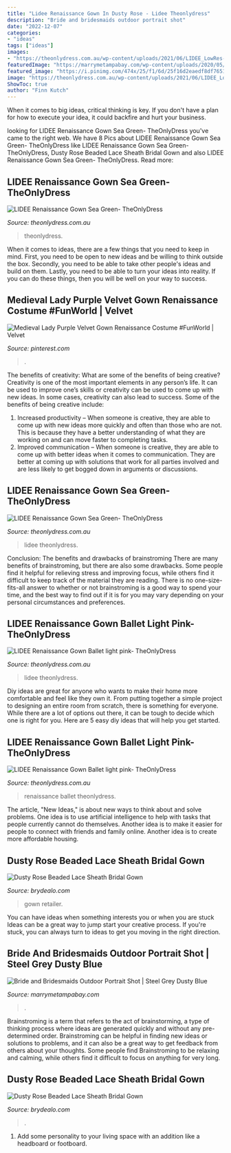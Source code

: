 ```yaml
---
title: "Lidee Renaissance Gown In Dusty Rose - Lidee Theonlydress"
description: "Bride and bridesmaids outdoor portrait shot"
date: "2022-12-07"
categories:
- "ideas"
tags: ["ideas"]
images:
- "https://theonlydress.com.au/wp-content/uploads/2021/06/LIDEE_LowRes-77_0860f52a-96e2-4e0e-a92f-fd70267a78b6_2000x-768x1030.jpg"
featuredImage: "https://marrymetampabay.com/wp-content/uploads/2020/05/16-13.jpg"
featured_image: "https://i.pinimg.com/474x/25/f1/6d/25f16d2eaedf8df7651d32e4bbde1678--renaissance-costume-velvet-gown.jpg"
image: "https://theonlydress.com.au/wp-content/uploads/2021/06/LIDEE_LowRes-103_2000x-600x805.jpg"
ShowToc: true
author: "Finn Kutch"
---
```



When it comes to big ideas, critical thinking is key. If you don't have a plan for how to execute your idea, it could backfire and hurt your business.

	

		
looking for LIDEE Renaissance Gown Sea Green- TheOnlyDress you've came to the right web. We have 8 Pics about LIDEE Renaissance Gown Sea Green- TheOnlyDress like LIDEE Renaissance Gown Sea Green- TheOnlyDress, Dusty Rose Beaded Lace Sheath Bridal Gown and also LIDEE Renaissance Gown Sea Green- TheOnlyDress. Read more:
		
    
## LIDEE Renaissance Gown Sea Green- TheOnlyDress

<img loading=lazy src="https://theonlydress.com.au/wp-content/uploads/2021/06/LIDEE_LowRes-112_284f4241-ce53-45c0-a1e7-f2b69b41753d_2000x-764x1024.jpg" onerror="this.onerror=null;this.src='https://tse4.mm.bing.net/th?id=OIP.QvMAAVubhcRf3YPKZizQ6QHaJ7&amp;pid=15.1';" alt="LIDEE Renaissance Gown Sea Green- TheOnlyDress">

_Source: theonlydress.com.au_

>theonlydress. 

	

When it comes to ideas, there are a few things that you need to keep in mind. First, you need to be open to new ideas and be willing to think outside the box. Secondly, you need to be able to take other people's ideas and build on them. Lastly, you need to be able to turn your ideas into reality. If you can do these things, then you will be well on your way to success.

    
## Medieval Lady Purple Velvet Gown Renaissance Costume #FunWorld | Velvet

<img loading=lazy src="https://i.pinimg.com/474x/25/f1/6d/25f16d2eaedf8df7651d32e4bbde1678--renaissance-costume-velvet-gown.jpg" onerror="this.onerror=null;this.src='https://tse3.mm.bing.net/th?id=OIP.SoivfBImNFab1u_xZmdxlwAAAA&amp;pid=15.1';" alt="Medieval Lady Purple Velvet Gown Renaissance Costume #FunWorld | Velvet">

_Source: pinterest.com_

>. 

	

The benefits of creativity: What are some of the benefits of being creative?
Creativity is one of the most important elements in any person’s life. It can be used to improve one’s skills or creativity can be used to come up with new ideas. In some cases, creativity can also lead to success. Some of the benefits of being creative include: 
1. Increased productivity – When someone is creative, they are able to come up with new ideas more quickly and often than those who are not. This is because they have a better understanding of what they are working on and can move faster to completing tasks. 
2. Improved communication – When someone is creative, they are able to come up with better ideas when it comes to communication. They are better at coming up with solutions that work for all parties involved and are less likely to get bogged down in arguments or discussions. 

    
## LIDEE Renaissance Gown Sea Green- TheOnlyDress

<img loading=lazy src="https://theonlydress.com.au/wp-content/uploads/2021/06/LIDEE_LowRes-103_2000x-600x805.jpg" onerror="this.onerror=null;this.src='https://tse4.mm.bing.net/th?id=OIP.JV8myl1MVKynTRRuTmEKUgHaJ7&amp;pid=15.1';" alt="LIDEE Renaissance Gown Sea Green- TheOnlyDress">

_Source: theonlydress.com.au_

>lidee theonlydress. 

	

Conclusion: The benefits and drawbacks of brainstroming
There are many benefits of brainstroming, but there are also some drawbacks. Some people find it helpful for relieving stress and improving focus, while others find it difficult to keep track of the material they are reading. There is no one-size-fits-all answer to whether or not brainstroming is a good way to spend your time, and the best way to find out if it is for you may vary depending on your personal circumstances and preferences.

    
## LIDEE Renaissance Gown Ballet Light Pink- TheOnlyDress

<img loading=lazy src="https://theonlydress.com.au/wp-content/uploads/2021/06/LIDEE_LowRes-80_79c138ed-828c-4c4e-8b37-3938a80b0382_2000x.jpg" onerror="this.onerror=null;this.src='https://tse4.mm.bing.net/th?id=OIP.Bn3al8OjkbYP0CrLoDZYeQHaJ6&amp;pid=15.1';" alt="LIDEE Renaissance Gown Ballet light pink- TheOnlyDress">

_Source: theonlydress.com.au_

>lidee theonlydress. 

	

Diy ideas are great for anyone who wants to make their home more comfortable and feel like they own it. From putting together a simple project to designing an entire room from scratch, there is something for everyone. While there are a lot of options out there, it can be tough to decide which one is right for you. Here are 5 easy diy ideas that will help you get started.

    
## LIDEE Renaissance Gown Ballet Light Pink- TheOnlyDress

<img loading=lazy src="https://theonlydress.com.au/wp-content/uploads/2021/06/LIDEE_LowRes-77_0860f52a-96e2-4e0e-a92f-fd70267a78b6_2000x-768x1030.jpg" onerror="this.onerror=null;this.src='https://tse4.mm.bing.net/th?id=OIP.Peq8bfpOrMIkcwUowSciFQHaJ7&amp;pid=15.1';" alt="LIDEE Renaissance Gown Ballet light pink- TheOnlyDress">

_Source: theonlydress.com.au_

>renaissance ballet theonlydress. 

	

The article, "New Ideas," is about new ways to think about and solve problems. One idea is to use artificial intelligence to help with tasks that people currently cannot do themselves. Another idea is to make it easier for people to connect with friends and family online. Another idea is to create more affordable housing.

    
## Dusty Rose Beaded Lace Sheath Bridal Gown

<img loading=lazy src="https://www.brydealo.com/uploads/product/2/Q/2Q122/Illusion-Dusty-Rose-Beaded-Lace-Sheath-Bridal-Gown-3.jpg" onerror="this.onerror=null;this.src='https://tse4.mm.bing.net/th?id=OIP.Si5GXAlBP7sVqHw5CZK4RQHaLH&amp;pid=15.1';" alt="Dusty Rose Beaded Lace Sheath Bridal Gown">

_Source: brydealo.com_

>gown retailer. 

	

You can have ideas when something interests you or when you are stuck
Ideas can be a great way to jump start your creative process. If you're stuck, you can always turn to ideas to get you moving in the right direction.

    
## Bride And Bridesmaids Outdoor Portrait Shot | Steel Grey Dusty Blue

<img loading=lazy src="https://marrymetampabay.com/wp-content/uploads/2020/05/16-13.jpg" onerror="this.onerror=null;this.src='https://tse1.mm.bing.net/th?id=OIP.jcse6RxhumXMIgjfPzjU-QHaKX&amp;pid=15.1';" alt="Bride and Bridesmaids Outdoor Portrait Shot | Steel Grey Dusty Blue">

_Source: marrymetampabay.com_

>. 

	

Brainstroming is a term that refers to the act of brainstorming, a type of thinking process where ideas are generated quickly and without any pre-determined order. Brainstroming can be helpful in finding new ideas or solutions to problems, and it can also be a great way to get feedback from others about your thoughts. Some people find Brainstroming to be relaxing and calming, while others find it difficult to focus on anything for very long.

    
## Dusty Rose Beaded Lace Sheath Bridal Gown

<img loading=lazy src="https://www.brydealo.com/uploads/product/2/Q/2Q122/Illusion-Dusty-Rose-Beaded-Lace-Sheath-Bridal-Gown-7.jpg" onerror="this.onerror=null;this.src='https://tse1.mm.bing.net/th?id=OIP.s_iikFhnZN2xRL7PiFhSXQHaLH&amp;pid=15.1';" alt="Dusty Rose Beaded Lace Sheath Bridal Gown">

_Source: brydealo.com_

>. 

	

1. Add some personality to your living space with an addition like a headboard or footboard.


